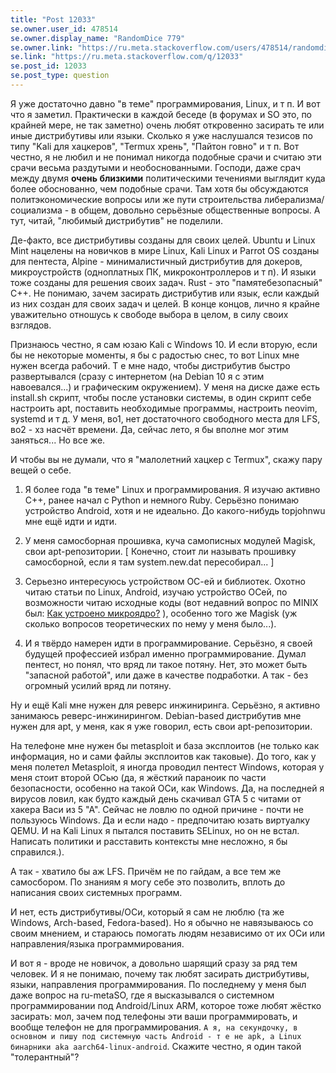 ```yaml
---
title: "Post 12033"
se.owner.user_id: 478514
se.owner.display_name: "RandomDice 779"
se.owner.link: "https://ru.meta.stackoverflow.com/users/478514/randomdice-779"
se.link: "https://ru.meta.stackoverflow.com/q/12033"
se.post_id: 12033
se.post_type: question
---
```

<p>Я уже достаточно давно &quot;в теме&quot; программирования, Linux, и т п. И вот что я заметил. Практически в каждой беседе (в форумах и SO это, по крайней мере, не так заметно) очень любят откровенно засирать те или иные дистрибутивы или языки. Сколько я уже наслушался тезисов по типу &quot;Kali для хацкеров&quot;, &quot;Termux хрень&quot;, &quot;Пайтон говно&quot; и т п. Вот честно, я не любил и не понимал никогда подобные срачи и считаю эти срачи весьма раздутыми и необоснованными. Господи, даже срач между двумя <strong>очень близкими</strong> политическими течениями выглядит куда более обоснованно, чем подобные срачи. Там хотя бы обсуждаются политэкономические вопросы или же пути строительства либерализма/социализма - в общем, довольно серьёзные общественные вопросы. А тут, читай, &quot;любимый дистрибутив&quot; не поделили.</p>
<p>Де-факто, все дистрибутивы созданы для своих целей. Ubuntu и Linux Mint нацелены на новичков в мире Linux, Kali Linux и Parrot OS созданы для пентеста, Alpine - минималистичный дистрибутив для докеров, микроустройств (одноплатных ПК, микроконтроллеров и т п). И языки тоже созданы для решения своих задач. Rust - это &quot;памятебезопасный&quot; C++. Не понимаю, зачем засирать дистрибутив или язык, если каждый из них создан для своих задач и целей. В конце концов, лично я крайне уважительно отношусь к свободе выбора в целом, в силу своих взглядов.</p>
<p>Признаюсь честно, я сам юзаю Kali с Windows 10. И если вторую, если бы не некоторые моменты, я бы с радостью снес, то вот Linux мне нужен всегда рабочий. Т е мне надо, чтобы дистрибутив быстро развертывался (сразу с интернетом (на Debian 10 я с этим навоевался...) и графическим окружением). У меня на диске даже есть install.sh скрипт, чтобы после установки системы, в один скрипт себе настроить apt, поставить необходимые программы, настроить neovim, systemd и т д. У меня, во1, нет достаточного свободного места для LFS, во2 - хз насчёт времени. Да, сейчас лето, я бы вполне мог этим заняться... Но все же.</p>
<p>И чтобы вы не думали, что я &quot;малолетний хацкер с Termux&quot;, скажу пару вещей о себе.</p>
<ol>
<li><p>Я более года &quot;в теме&quot; Linux и программирования. Я изучаю активно C++, ранее начал с Python и немного Ruby. Серьёзно понимаю устройство Android, хотя и не идеально. До какого-нибудь topjohnwu мне ещё идти и идти.</p>
</li>
<li><p>У меня самосборная прошивка, куча самописных модулей Magisk, свои apt-репозитории. [ Конечно, стоит ли называть прошивку самосборной, если я там system.new.dat пересобирал... ]</p>
</li>
<li><p>Серьезно интересуюсь устройством ОС-ей и библиотек. Охотно читаю статьи по Linux, Android, изучаю устройство ОСей, по возможности читаю исходные коды (вот недавний вопрос по MINIX был: <a href="https://ru.stackoverflow.com/questions/1421107/%d0%9a%d0%b0%d0%ba-%d1%83%d1%81%d1%82%d1%80%d0%be%d0%b5%d0%bd%d0%be-%d0%bc%d0%b8%d0%ba%d1%80%d0%be%d1%8f%d0%b4%d1%80%d0%be">Как устроено микроядро?</a> ), особенно того же Magisk (уж сколько вопросов теоретических по нему у меня было...).</p>
</li>
<li><p>И я твёрдо намерен идти в программирование. Серьёзно, я своей будущей профессией избрал именно программирование. Думал пентест, но понял, что вряд ли такое потяну. Нет, это может быть &quot;запасной работой&quot;, или даже в качестве подработки. А так - без огромный усилий вряд ли потяну.</p>
</li>
</ol>
<p>Ну и ещё Kali мне нужен для реверс инжиниринга. Серьёзно, я активно занимаюсь реверс-инжинирингом. Debian-based дистрибутив мне нужен для apt, у меня, как я уже говорил, есть свои apt-репозитории.</p>
<p>На телефоне мне нужен бы metasploit и база эксплоитов (не только как информация, но и сами файлы эксплоитов как таковые). До того, как у меня полетел Metasploit, я иногда проводил пентест Windows, которая у меня стоит второй ОСью (да, я жёсткий параноик по части безопасности, особенно на такой ОСи, как Windows. Да, на последней я вирусов ловил, как будто каждый день скачивал GTA 5 с читами от хакера Васи из 5 &quot;А&quot;. Сейчас не ловлю по одной причине - почти не пользуюсь Windows. Да и если надо - предпочитаю юзать виртуалку QEMU. И на Kali Linux я пытался поставить SELinux, но он не встал. Написать политики и расставить контексты мне несложно, я бы справился.).</p>
<p>А так - хватило бы аж LFS. Причём не по гайдам, а все тем же самосбором. По знаниям я могу себе это позволить, вплоть до написания своих системных программ.</p>
<p>И нет, есть дистрибутивы/ОСи, который я сам не люблю (та же Windows, Arch-based, Fedora-based). Но я обычно не навязываюсь со своим мнением, и стараюсь помогать людям независимо от их ОСи или направления/языка программирования.</p>
<p>И вот я - вроде не новичок, а довольно шарящий сразу за ряд тем человек. И я не понимаю, почему так любят засирать дистрибутивы, языки, направления программирования. По последнему у меня был даже вопрос на ru-metaSO, где я высказывался о системном программировании под Android/Linux ARM, которое тоже любят жёстко засирать: мол, зачем под телефоны эти ваши программировать, и вообще телефон не для программирования. <code>А я, на секундочку, в основном и пишу под системную часть Android - т е не apk, а Linux бинарники aka aarch64-linux-android</code>. Скажите честно, я один такой &quot;толерантный&quot;?</p>

